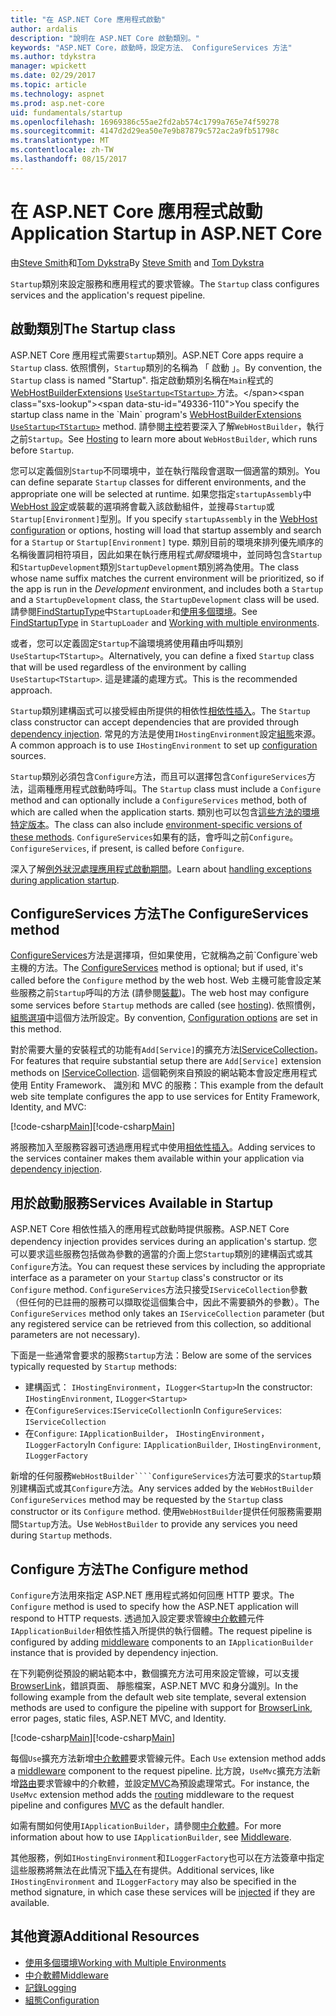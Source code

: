 ```yaml
---
title: "在 ASP.NET Core 應用程式啟動"
author: ardalis
description: "說明在 ASP.NET Core 啟動類別。"
keywords: "ASP.NET Core，啟動時，設定方法、 ConfigureServices 方法"
ms.author: tdykstra
manager: wpickett
ms.date: 02/29/2017
ms.topic: article
ms.technology: aspnet
ms.prod: asp.net-core
uid: fundamentals/startup
ms.openlocfilehash: 16969386c55ae2fd2ab574c1799a765e74f59278
ms.sourcegitcommit: 4147d2d29ea50e7e9b87879c572ac2a9fb51798c
ms.translationtype: MT
ms.contentlocale: zh-TW
ms.lasthandoff: 08/15/2017
---
```

# <a name="application-startup-in-aspnet-core"></a><span data-ttu-id="49336-104">在 ASP.NET Core 應用程式啟動</span><span class="sxs-lookup"><span data-stu-id="49336-104">Application Startup in ASP.NET Core</span></span>

<span data-ttu-id="49336-105">由[Steve Smith](http://ardalis.com)和[Tom Dykstra](https://github.com/tdykstra/)</span><span class="sxs-lookup"><span data-stu-id="49336-105">By [Steve Smith](http://ardalis.com) and [Tom Dykstra](https://github.com/tdykstra/)</span></span>

<span data-ttu-id="49336-106">`Startup`類別來設定服務和應用程式的要求管線。</span><span class="sxs-lookup"><span data-stu-id="49336-106">The `Startup` class configures services and the application's request pipeline.</span></span> 

## <a name="the-startup-class"></a><span data-ttu-id="49336-107">啟動類別</span><span class="sxs-lookup"><span data-stu-id="49336-107">The Startup class</span></span>

<span data-ttu-id="49336-108">ASP.NET Core 應用程式需要`Startup`類別。</span><span class="sxs-lookup"><span data-stu-id="49336-108">ASP.NET Core apps require a `Startup` class.</span></span> <span data-ttu-id="49336-109">依照慣例，`Startup`類別的名稱為 「 啟動 」。</span><span class="sxs-lookup"><span data-stu-id="49336-109">By convention, the `Startup` class is named "Startup".</span></span> <span data-ttu-id="49336-110">指定啟動類別名稱在`Main`程式的[WebHostBuilderExtensions](https://docs.microsoft.com/aspnet/core/api/microsoft.aspnetcore.hosting.webhostbuilderextensions) [ `UseStartup<TStartup>` ](https://docs.microsoft.com/aspnet/core/api/microsoft.aspnetcore.hosting.webhostbuilderextensions#Microsoft_AspNetCore_Hosting_WebHostBuilderExtensions_UseStartup__1_Microsoft_AspNetCore_Hosting_IWebHostBuilder_)方法。</span><span class="sxs-lookup"><span data-stu-id="49336-110">You specify the startup class name in the `Main` program's [WebHostBuilderExtensions](https://docs.microsoft.com/aspnet/core/api/microsoft.aspnetcore.hosting.webhostbuilderextensions) [`UseStartup<TStartup>`](https://docs.microsoft.com/aspnet/core/api/microsoft.aspnetcore.hosting.webhostbuilderextensions#Microsoft_AspNetCore_Hosting_WebHostBuilderExtensions_UseStartup__1_Microsoft_AspNetCore_Hosting_IWebHostBuilder_) method.</span></span> <span data-ttu-id="49336-111">請參閱[主控](xref:fundamentals/hosting)若要深入了解`WebHostBuilder`，執行之前`Startup`。</span><span class="sxs-lookup"><span data-stu-id="49336-111">See [Hosting](xref:fundamentals/hosting) to learn more about `WebHostBuilder`, which runs before `Startup`.</span></span>

<span data-ttu-id="49336-112">您可以定義個別`Startup`不同環境中，並在執行階段會選取一個適當的類別。</span><span class="sxs-lookup"><span data-stu-id="49336-112">You can define separate `Startup` classes for different environments, and the appropriate one will be selected at runtime.</span></span> <span data-ttu-id="49336-113">如果您指定`startupAssembly`中[WebHost 設定](https://docs.microsoft.com/en-us/aspnet/core/fundamentals/hosting?tabs=aspnetcore2x#configuring-a-host)或裝載的選項將會載入該啟動組件，並搜尋`Startup`或`Startup[Environment]`型別。</span><span class="sxs-lookup"><span data-stu-id="49336-113">If you specify `startupAssembly` in the [WebHost configuration](https://docs.microsoft.com/en-us/aspnet/core/fundamentals/hosting?tabs=aspnetcore2x#configuring-a-host) or options, hosting will load that startup assembly and search for a `Startup` or `Startup[Environment]` type.</span></span> <span data-ttu-id="49336-114">類別目前的環境來排列優先順序的名稱後置詞相符項目，因此如果在執行應用程式*開發*環境中，並同時包含`Startup`和`StartupDevelopment`類別`StartupDevelopment`類別將為使用。</span><span class="sxs-lookup"><span data-stu-id="49336-114">The class whose name suffix matches the current environment will be prioritized, so if the app is run in the *Development* environment, and includes both a `Startup` and a `StartupDevelopment` class, the `StartupDevelopment` class will be used.</span></span> <span data-ttu-id="49336-115">請參閱[FindStartupType](https://github.com/aspnet/Hosting/blob/rel/1.1.0/src/Microsoft.AspNetCore.Hosting/Internal/StartupLoader.cs)中`StartupLoader`和[使用多個環境](environments.md#startup-conventions)。</span><span class="sxs-lookup"><span data-stu-id="49336-115">See [FindStartupType](https://github.com/aspnet/Hosting/blob/rel/1.1.0/src/Microsoft.AspNetCore.Hosting/Internal/StartupLoader.cs) in `StartupLoader` and [Working with multiple environments](environments.md#startup-conventions).</span></span>

<span data-ttu-id="49336-116">或者，您可以定義固定`Startup`不論環境將使用藉由呼叫類別`UseStartup<TStartup>`。</span><span class="sxs-lookup"><span data-stu-id="49336-116">Alternatively, you can define a fixed `Startup` class that will be used regardless of the environment by calling `UseStartup<TStartup>`.</span></span> <span data-ttu-id="49336-117">這是建議的處理方式。</span><span class="sxs-lookup"><span data-stu-id="49336-117">This is the recommended approach.</span></span>

<span data-ttu-id="49336-118">`Startup`類別建構函式可以接受經由所提供的相依性[相依性插入](xref:fundamentals/dependency-injection)。</span><span class="sxs-lookup"><span data-stu-id="49336-118">The `Startup` class constructor can accept dependencies that are provided through [dependency injection](xref:fundamentals/dependency-injection).</span></span> <span data-ttu-id="49336-119">常見的方法是使用`IHostingEnvironment`設定[組態](xref:fundamentals/configuration)來源。</span><span class="sxs-lookup"><span data-stu-id="49336-119">A common approach is to use `IHostingEnvironment` to set up [configuration](xref:fundamentals/configuration) sources.</span></span>

<span data-ttu-id="49336-120">`Startup`類別必須包含`Configure`方法，而且可以選擇包含`ConfigureServices`方法，這兩種應用程式啟動時呼叫。</span><span class="sxs-lookup"><span data-stu-id="49336-120">The `Startup` class must include a `Configure` method and can optionally include a `ConfigureServices` method, both of which are called when the application starts.</span></span> <span data-ttu-id="49336-121">類別也可以包含[這些方法的環境特定版本](xref:fundamentals/environments#startup-conventions)。</span><span class="sxs-lookup"><span data-stu-id="49336-121">The class can also include [environment-specific versions of these methods](xref:fundamentals/environments#startup-conventions).</span></span> <span data-ttu-id="49336-122">`ConfigureServices`如果有的話，會呼叫之前`Configure`。</span><span class="sxs-lookup"><span data-stu-id="49336-122">`ConfigureServices`, if present, is called before `Configure`.</span></span>

<span data-ttu-id="49336-123">深入了解[例外狀況處理應用程式啟動期間](xref:fundamentals/error-handling#startup-exception-handling)。</span><span class="sxs-lookup"><span data-stu-id="49336-123">Learn about [handling exceptions during application startup](xref:fundamentals/error-handling#startup-exception-handling).</span></span>

## <a name="the-configureservices-method"></a><span data-ttu-id="49336-124">ConfigureServices 方法</span><span class="sxs-lookup"><span data-stu-id="49336-124">The ConfigureServices method</span></span>

<span data-ttu-id="49336-125">[ConfigureServices](https://docs.microsoft.com/en-us/aspnet/core/api/microsoft.aspnetcore.hosting.startupbase#Microsoft_AspNetCore_Hosting_StartupBase_ConfigureServices_Microsoft_Extensions_DependencyInjection_IServiceCollection_)方法是選擇項，但如果使用，它就稱為之前`Configure`web 主機的方法。</span><span class="sxs-lookup"><span data-stu-id="49336-125">The [ConfigureServices](https://docs.microsoft.com/en-us/aspnet/core/api/microsoft.aspnetcore.hosting.startupbase#Microsoft_AspNetCore_Hosting_StartupBase_ConfigureServices_Microsoft_Extensions_DependencyInjection_IServiceCollection_) method is optional; but if used, it's called before the `Configure` method by the web host.</span></span> <span data-ttu-id="49336-126">Web 主機可能會設定某些服務之前``Startup``呼叫的方法 (請參閱[裝載](xref:fundamentals/hosting))。</span><span class="sxs-lookup"><span data-stu-id="49336-126">The web host may configure some services before ``Startup`` methods are called (see [hosting](xref:fundamentals/hosting)).</span></span> <span data-ttu-id="49336-127">依照慣例，[組態選項](xref:fundamentals/configuration)中這個方法所設定。</span><span class="sxs-lookup"><span data-stu-id="49336-127">By convention, [Configuration options](xref:fundamentals/configuration) are set in this method.</span></span>

<span data-ttu-id="49336-128">對於需要大量的安裝程式的功能有`Add[Service]`的擴充方法[IServiceCollection](https://docs.microsoft.com/en-us/aspnet/core/api/microsoft.extensions.dependencyinjection.iservicecollection)。</span><span class="sxs-lookup"><span data-stu-id="49336-128">For features that require substantial setup there are `Add[Service]` extension methods on [IServiceCollection](https://docs.microsoft.com/en-us/aspnet/core/api/microsoft.extensions.dependencyinjection.iservicecollection).</span></span> <span data-ttu-id="49336-129">這個範例來自預設的網站範本會設定應用程式使用 Entity Framework、 識別和 MVC 的服務：</span><span class="sxs-lookup"><span data-stu-id="49336-129">This example from the default web site template configures the app to use services for Entity Framework, Identity, and MVC:</span></span>

<span data-ttu-id="49336-130">[!code-csharp[Main](../common/samples/WebApplication1/Startup.cs?highlight=4,7,11&start=40&end=55)]</span><span class="sxs-lookup"><span data-stu-id="49336-130">[!code-csharp[Main](../common/samples/WebApplication1/Startup.cs?highlight=4,7,11&start=40&end=55)]</span></span>

<span data-ttu-id="49336-131">將服務加入至服務容器可透過應用程式中使用[相依性插入](xref:fundamentals/dependency-injection)。</span><span class="sxs-lookup"><span data-stu-id="49336-131">Adding services to the services container makes them available within your application via [dependency injection](xref:fundamentals/dependency-injection).</span></span>

## <a name="services-available-in-startup"></a><span data-ttu-id="49336-132">用於啟動服務</span><span class="sxs-lookup"><span data-stu-id="49336-132">Services Available in Startup</span></span>

<span data-ttu-id="49336-133">ASP.NET Core 相依性插入的應用程式啟動時提供服務。</span><span class="sxs-lookup"><span data-stu-id="49336-133">ASP.NET Core dependency injection provides services during an application's startup.</span></span> <span data-ttu-id="49336-134">您可以要求這些服務包括做為參數的適當的介面上您`Startup`類別的建構函式或其`Configure`方法。</span><span class="sxs-lookup"><span data-stu-id="49336-134">You can request these services by including the appropriate interface as a parameter on your `Startup` class's constructor or its `Configure` method.</span></span> <span data-ttu-id="49336-135">`ConfigureServices`方法只接受`IServiceCollection`參數 （但任何的已註冊的服務可以擷取從這個集合中，因此不需要額外的參數）。</span><span class="sxs-lookup"><span data-stu-id="49336-135">The `ConfigureServices` method only takes an `IServiceCollection` parameter (but any registered service can be retrieved from this collection, so additional parameters are not necessary).</span></span>

<span data-ttu-id="49336-136">下面是一些通常會要求的服務`Startup`方法：</span><span class="sxs-lookup"><span data-stu-id="49336-136">Below are some of the services typically requested by `Startup` methods:</span></span>

* <span data-ttu-id="49336-137">建構函式： `IHostingEnvironment`，`ILogger<Startup>`</span><span class="sxs-lookup"><span data-stu-id="49336-137">In the constructor:  `IHostingEnvironment`, `ILogger<Startup>`</span></span>
* <span data-ttu-id="49336-138">在`ConfigureServices`:`IServiceCollection`</span><span class="sxs-lookup"><span data-stu-id="49336-138">In `ConfigureServices`:  `IServiceCollection`</span></span>
* <span data-ttu-id="49336-139">在`Configure`: `IApplicationBuilder`， `IHostingEnvironment`，`ILoggerFactory`</span><span class="sxs-lookup"><span data-stu-id="49336-139">In `Configure`:  `IApplicationBuilder`, `IHostingEnvironment`, `ILoggerFactory`</span></span>

<span data-ttu-id="49336-140">新增的任何服務``WebHostBuilder````ConfigureServices``方法可要求的``Startup``類別建構函式或其``Configure``方法。</span><span class="sxs-lookup"><span data-stu-id="49336-140">Any services added by the ``WebHostBuilder`` ``ConfigureServices`` method may be requested by the ``Startup`` class constructor or its ``Configure`` method.</span></span> <span data-ttu-id="49336-141">使用`WebHostBuilder`提供任何服務需要期間`Startup`方法。</span><span class="sxs-lookup"><span data-stu-id="49336-141">Use `WebHostBuilder` to provide any services you need during `Startup` methods.</span></span>

## <a name="the-configure-method"></a><span data-ttu-id="49336-142">Configure 方法</span><span class="sxs-lookup"><span data-stu-id="49336-142">The Configure method</span></span>

<span data-ttu-id="49336-143">`Configure`方法用來指定 ASP.NET 應用程式將如何回應 HTTP 要求。</span><span class="sxs-lookup"><span data-stu-id="49336-143">The `Configure` method is used to specify how the ASP.NET application will respond to HTTP requests.</span></span> <span data-ttu-id="49336-144">透過加入設定要求管線[中介軟體](middleware.md)元件`IApplicationBuilder`相依性插入所提供的執行個體。</span><span class="sxs-lookup"><span data-stu-id="49336-144">The request pipeline is configured by adding [middleware](middleware.md) components to an `IApplicationBuilder` instance that is provided by dependency injection.</span></span>

<span data-ttu-id="49336-145">在下列範例從預設的網站範本中，數個擴充方法可用來設定管線，可以支援[BrowserLink](http://vswebessentials.com/features/browserlink)，錯誤頁面、 靜態檔案，ASP.NET MVC 和身分識別。</span><span class="sxs-lookup"><span data-stu-id="49336-145">In the following example from the default web site template, several extension methods are used to configure the pipeline with support for [BrowserLink](http://vswebessentials.com/features/browserlink), error pages, static files, ASP.NET MVC, and Identity.</span></span>

<span data-ttu-id="49336-146">[!code-csharp[Main](../common/samples/WebApplication1/Startup.cs?highlight=8,9,10,14,17,19,21&start=58&end=84)]</span><span class="sxs-lookup"><span data-stu-id="49336-146">[!code-csharp[Main](../common/samples/WebApplication1/Startup.cs?highlight=8,9,10,14,17,19,21&start=58&end=84)]</span></span>

<span data-ttu-id="49336-147">每個`Use`擴充方法新增[中介軟體](xref:fundamentals/middleware)要求管線元件。</span><span class="sxs-lookup"><span data-stu-id="49336-147">Each `Use` extension method adds a [middleware](xref:fundamentals/middleware) component to the request pipeline.</span></span> <span data-ttu-id="49336-148">比方說，`UseMvc`擴充方法新增[路由](routing.md)要求管線中的介軟體，並設定[MVC](xref:mvc/overview)為預設處理常式。</span><span class="sxs-lookup"><span data-stu-id="49336-148">For instance, the `UseMvc` extension method adds the [routing](routing.md) middleware to the request pipeline and configures [MVC](xref:mvc/overview) as the default handler.</span></span>

<span data-ttu-id="49336-149">如需有關如何使用`IApplicationBuilder`，請參閱[中介軟體](xref:fundamentals/middleware)。</span><span class="sxs-lookup"><span data-stu-id="49336-149">For more information about how to use `IApplicationBuilder`, see [Middleware](xref:fundamentals/middleware).</span></span>

<span data-ttu-id="49336-150">其他服務，例如`IHostingEnvironment`和`ILoggerFactory`也可以在方法簽章中指定這些服務將無法在此情況下[插入](dependency-injection.md)在有提供。</span><span class="sxs-lookup"><span data-stu-id="49336-150">Additional services, like `IHostingEnvironment` and `ILoggerFactory` may also be specified in the method signature, in which case these services will be [injected](dependency-injection.md) if they are available.</span></span> 

## <a name="additional-resources"></a><span data-ttu-id="49336-151">其他資源</span><span class="sxs-lookup"><span data-stu-id="49336-151">Additional Resources</span></span>

* [<span data-ttu-id="49336-152">使用多個環境</span><span class="sxs-lookup"><span data-stu-id="49336-152">Working with Multiple Environments</span></span>](xref:fundamentals/environments)
* [<span data-ttu-id="49336-153">中介軟體</span><span class="sxs-lookup"><span data-stu-id="49336-153">Middleware</span></span>](xref:fundamentals/middleware)
* [<span data-ttu-id="49336-154">記錄</span><span class="sxs-lookup"><span data-stu-id="49336-154">Logging</span></span>](xref:fundamentals/logging)
* [<span data-ttu-id="49336-155">組態</span><span class="sxs-lookup"><span data-stu-id="49336-155">Configuration</span></span>](xref:fundamentals/configuration)
